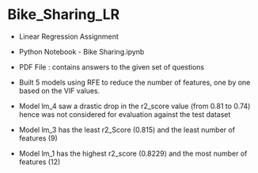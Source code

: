 # Bike_Sharing_LR

- Linear Regression Assignment
- Python Notebook - Bike Sharing.ipynb
- PDF File : contains answers to the given set of questions

- Built 5 models using RFE to reduce the number of features, one by one based on the VIF values.
- Model lm_4 saw a drastic drop in the r2_score value (from 0.81 to 0.74) hence was not considered for evaluation against the test dataset
- Model lm_3 has the least r2_Score (0.815) and the least number of features (9)
- Model lm_1 has the highest r2_score (0.8229) and the most number of features (12)
